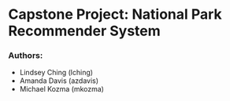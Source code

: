 # Capstone Project: National Park Recommender System

### Authors:
- Lindsey Ching (lching)
- Amanda Davis (azdavis)
- Michael Kozma (mkozma)
